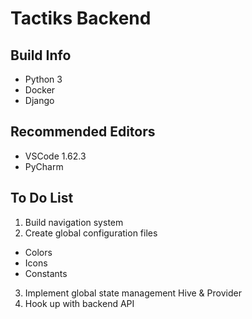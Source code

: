 # Tactiks Backend

## Build Info
- Python 3
- Docker
- Django

## Recommended Editors
- VSCode 1.62.3
- PyCharm

## To Do List

1. Build navigation system
2. Create global configuration files
  - Colors
  - Icons
  - Constants
3. Implement global state management Hive & Provider
4. Hook up with backend API

